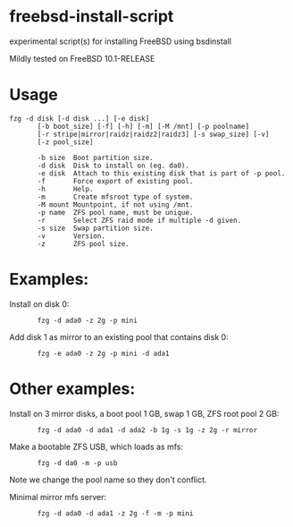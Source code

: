 freebsd-install-script
=========================

experimental script(s) for installing FreeBSD using bsdinstall

Mildly tested on FreeBSD 10.1-RELEASE

# Usage

```
fzg -d disk [-d disk ...] [-e disk]
       [-b boot_size] [-f] [-h] [-m] [-M /mnt] [-p poolname]
       [-r stripe|mirror|raidz|raidz2|raidz3] [-s swap_size] [-v]
       [-z pool_size]

       -b size  Boot partition size.
       -d disk  Disk to install on (eg. da0).
       -e disk  Attach to this existing disk that is part of -p pool.
       -f       Force export of existing pool.
       -h       Help.
       -m       Create mfsroot type of system.
       -M mount Mountpoint, if not using /mnt.
       -p name  ZFS pool name, must be unique.
       -r       Select ZFS raid mode if multiple -d given.
       -s size  Swap partition size.
       -v       Version.
       -z       ZFS pool size.
```

# Examples:

  Install on disk 0:
```
       fzg -d ada0 -z 2g -p mini
```

  Add disk 1 as mirror to an existing pool that contains disk 0:
```
       fzg -e ada0 -z 2g -p mini -d ada1
```

# Other examples:

  Install on 3 mirror disks, a boot pool 1 GB, swap 1 GB, ZFS root pool 2 GB:
```
       fzg -d ada0 -d ada1 -d ada2 -b 1g -s 1g -z 2g -r mirror
```

  Make a bootable ZFS USB, which loads as mfs:
```
       fzg -d da0 -m -p usb
```
  Note we change the pool name so they don't conflict.

  Minimal mirror mfs server:
```
       fzg -d ada0 -d ada1 -z 2g -f -m -p mini
```
